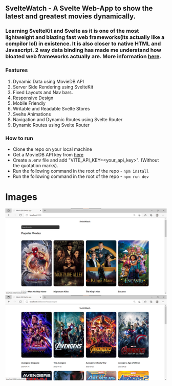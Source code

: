 ## SvelteWatch - A Svelte Web-App to show the latest and greatest movies dynamically.

### Learning SvelteKit and Svelte as it is one of the most lightweight and blazing fast web frameworks(its actually like a compilor lol) in existence. It is also closer to native HTML and Javascript. 2 way data binding has made me understand how bloated web frameworks actually are. More information [here](https://svelte.dev/docs/getting-started).

### Features

1. Dynamic Data using MovieDB API
2. Server Side Rendering using SvelteKit
3. Fixed Layouts and Nav bars.
4. Responsive Design
5. Mobile Friendly
6. Writable and Readable Svelte Stores
7. Svelte Animations
8. Navigation and Dynamic Routes using Svelte Router
9. Dynamic Routes using Svelte Router

### How to run

- Clone the repo on your local machine
- Get a MovieDB API key from [here](https://www.themoviedb.org/settings/api)
- Create a .env file and add "VITE_API_KEY=<your_api_key>". (Without the quotation marks).
- Run the following command in the root of the repo - `npm install`
- Run the following command in the root of the repo - `npm run dev`

# Images

<img src="img2.png" alt="img2" width="600"/>
<img src="img1.png" alt="img1" width="600"/>
